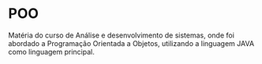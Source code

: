 # POO
Matéria do curso de Análise e desenvolvimento de sistemas, onde foi abordado a Programação Orientada a Objetos, utilizando a linguagem JAVA como linguagem principal.
